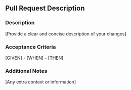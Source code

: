## Pull Request Description

### Description 
[Provide a clear and concise description of your changes]

### Acceptance Criteria
[GIVEN] - [WHEN] - [THEN]

### Additional Notes
[Any extra context or information]
